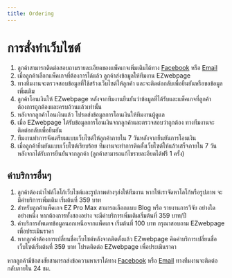 ```yaml
---
title: Ordering
---
```


# <i class="fas fa-tools"></i>การสั่งทำเว็บไซต์

1. ลูกค้าสามารถติดต่อสอบถามรายละเอียดของแพ็คเกจเพิ่มเติมได้ทาง [Facebook](https://facebook.com/EZwebpage4U) หรือ [Email](mailto:ez.webpage.99@gmail.com) 
2. เมื่อลูกค้าเลือกแพ็คเกจที่ต้องการได้แล้ว ลูกค้าส่งข้อมูลให้ทีมงาน EZwebpage
3. ทางทีมงานจะตรวจสอบข้อมูลที่ใช้สร้างเว็บไซต์ให้ลูกค้า และจะติดต่อกลับเพื่อยืนยันหรือขอข้อมูลเพิ่มเติม   
4. ลูกค้าโอนเงินให้ EZwebpage หลังจากทีมงานยืนยันว่าข้อมูลที่ได้รับและแพ็คเกจที่ลูกค้าต้องการถูกต้องและครบถ้วนแล้วเท่านั้น 
5. หลังจากลูกค้าโอนเงินแล้ว โปรดส่งข้อมูลการโอนเงินให้ทีมงานผู้ดูแล
6. เมื่อ EZwebpage ได้รับข้อมูลการโอนเงินจากลูกค้าและตรวจสอบว่าถูกต้อง ทางทีมงานจะติดต่อกลับเพื่อยืนยัน 
7. ทีมงานทำการจัดเตรียมแบบเว็บไซต์ให้ลูกค้าภายใน 7 วันหลังจากยืนยันการโอนเงิน 
8. เมื่อลูกค้ายืนยันแบบเว็บไซต์เรียบร้อย ทีมงานจะทำการติดตั้งเว็บไซต์ให้แล้วเสร็จภายใน 7 วัน หลังจากได้รับการยืนยันจากลูกค้า (ลูกค้าสามารถแก้ไขรายละอียดได้ฟรี 1 ครั้ง) 

## <i class="fas fa-tools"></i>ค่าบริการอื่นๆ

1. ลูกค้าต้องนำไฟล์โลโก้เว็บไซต์และรูปภาพต่างๆส่งให้ทีมงาน หากให้เราจัดหาโลโก้หรือรูปภาพ จะมีค่าบริการเพิ่มเติม เริ่มต้นที่ 359 บาท
2. สำหรับลูกค้าแพ็คเกจ EZ Pro Max สามารถเลือกแบบ Blog หรือ รายงานการวิจัย อย่างใดอย่างหนึ่ง หากต้องการทั้งสองอย่าง จะมีค่าบริการเพิ่มเติมเริ่มต้นที่ 359 บาท/ปี
3. ค่าบริการอัพเดทข้อมูลนอกเหนือจากแพ็คเกจ เริ่มต้นที่ 100 บาท กรุณาสอบถาม EZwebpage เพื่อประเมินราคา
4. หากลูกค้าต้องการเปลี่ยนชื่อเว็บไซต์หลังจากติตตั้งแล้ว EZwebpage คิดค่าบริการเปลี่ยนชื่อเว็บไซต์เริ่มต้นที่ 359 บาท โปรดติดต่อ EZwebpage เพื่อประเมินราคา

หากลูกค้ามีข้อสงสัยสามารถส่งข้อความหาเราได้ทาง [Facebook](https://facebook.com/EZwebpage4U) หรือ [Email](mailto:ez.webpage.99@gmail.com) ทางทีมงานจะติดต่อกลับภายใน 24 ชม.
